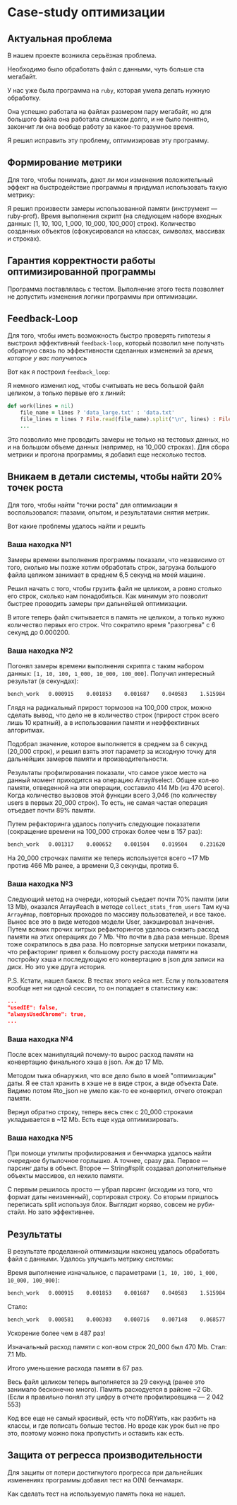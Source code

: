 # Case-study оптимизации

## Актуальная проблема
В нашем проекте возникла серьёзная проблема.

Необходимо было обработать файл с данными, чуть больше ста мегабайт.

У нас уже была программа на `ruby`, которая умела делать нужную обработку.

Она успешно работала на файлах размером пару мегабайт, но для большого файла она работала слишком долго, и не было понятно, закончит ли она вообще работу за какое-то разумное время.

Я решил исправить эту проблему, оптимизировав эту программу.

## Формирование метрики
Для того, чтобы понимать, дают ли мои изменения положительный эффект на быстродействие программы я придумал использовать такую метрику:

Я решил произвести замеры использованной памяти (инструмент — ruby-prof).
Время выполнения скрипт (на следующем наборе входных данных: [1, 10, 100, 1_000, 10_000, 100_000] строк).
Количество созданных объектов (сфокусировался на классах, символах, массивах и строках).

## Гарантия корректности работы оптимизированной программы
Программа поставлялась с тестом. Выполнение этого теста позволяет не допустить изменения логики программы при оптимизации.

## Feedback-Loop
Для того, чтобы иметь возможность быстро проверять гипотезы я выстроил эффективный `feedback-loop`, который позволил мне получать обратную связь по эффективности сделанных изменений за *время, которое у вас получилось*

Вот как я построил `feedback_loop`:

Я немного изменил код, чтобы считывать не весь большой файл целиком, а только первые его x линий:
```ruby
def work(lines = nil)
    file_name = lines ? 'data_large.txt' : 'data.txt'
    file_lines = lines ? File.read(file_name).split("\n", lines) : File.read(file_name).split("\n")
    ...
```
Это позволило мне проводить замеры не только на тестовых данных, но и на большом объеме данных (например, на 10_000 строках).
Для сбора метрики и прогона программы, я добавил еще несколько тестов.

## Вникаем в детали системы, чтобы найти 20% точек роста
Для того, чтобы найти "точки роста" для оптимизации я воспользовался: глазами, опытом, и результатами снятия метрик.

Вот какие проблемы удалось найти и решить

### Ваша находка №1
Замеры времени выполнения программы показали, что независимо от того, сколько мы позже хотим обработать строк,
загрузка большого файла целиком занимает в среднем 6,5 секунд на моей машине. 

Решил начать с того, чтобы грузить файл не целиком, а ровно столько его строк, сколько нам понадобиться.
Как минимум это позволит быстрее проводить замеры при дальнейшей оптимизации.

В итоге теперь файл считывается в память не целиком, а только нужно количество первых его строк.
Что сократило время "разогрева" с 6 секунд до 0.000200.

### Ваша находка №2
Погонял замеры времени выполнения скрипта с таким набором данных: `[1, 10, 100, 1_000, 10_000, 100_000]`.
Получил интересный результат (в секундах):
```bash
bench_work	 0.000915	 0.001853	 0.001687	 0.040583	 1.515984	315.730440
```
Глядя на радикальный прирост тормозов на 100_000 строк, можно сделать вывод, что дело не в количество строк (прирост строк всего лишь 10 кратный),
а в использовании памяти и неэффективных алгоритмах. 

Подобрал значение, которое выполняется в среднем за 6 секунд (20_000 строк),
и решил взять этот параметр за исходную точку для дальнейших замеров памяти и производительности.

Результаты профилирования показали, что самое узкое место на данный момент приходится на операцию Array#select.
Общее кол-во памяти, отведенной на эти операции, составило 414 Mb (из 470 всего). Когда количество вызовов этой функции всего 3,046 (по количеству users в первых 20_000 строк).
То есть, не самая частая операция отъедает почти 89% памяти.

Путем рефакторинга удалось получить следующие показатели (сокращение времени на 100_000 строках более чем в 157 раз):

```bash
bench_work	 0.001317	 0.000652	 0.001504	 0.019504	 0.231620	 2.087732
```

На 20_000 строчках памяти же теперь используется всего ~17 Mb против 466 Mb ранее, а времени 0,3 секунды, против 6.

### Ваша находка №3
Следующий метод на очереди, который съедает почти 70% памяти (или 13 Mb), оказался Array#each в методе `collect_stats_from_users`
Там куча `Array#map`, повторных проходов по массиву пользователей, и все такое. Вынес все это в виде методов модели User, закэшировал значения.
Путем всяких прочих хитрых рефакторингов удалось снизить расход памяти на этих операциях до 7 Mb. Что почти в два раза меньше. Время тоже сократилось в два раза.
Но повторные запуски метрики показали, что рефакторинг привел к большому росту расхода памяти на постройку хэша и последующую его конвертацию в json для записи на диск.
Но это уже друга история.

P.S. Кстати, нашел бажок. В тестах этого кейса нет. Если у пользователя вообще нет ни одной сессии, то он попадает в статистику как:
```json
...
"usedIE": false,
"alwaysUsedChrome": true,
...
```

### Ваша находка №4
После всех манипуляций почему-то вырос расход памяти на конвертацию финального хэша в json. Аж до 17 Mb.

Методом тыка обнаружил, что все дело было в моей "оптимизации" даты. Я ее стал хранить в хэше не в виде строк, а виде объекта Date.
Видимо потом #to_json не умело как-то ее конвертил, отчего отожрал памяти.

Вернул обратно строку, теперь весь стек с 20_000 строками укладывается в ~12 Mb.
Есть еще куда оптимизировать.

### Ваша находка №5
При помощи утилиты профилирования и бенчмарка удалось найти очередное бутылочное горлышко. А точнее, сразу два.
Первое — парсинг даты в объект.
Второе — String#split создавал дополнительные объекты массивов, ел нехило памяти.

С первым решилось просто — убрал парсинг (исходим из того, что формат даты неизменный), сортировал строку.
Со вторым пришлось переписать split используя блок. Выглядит коряво, совсем не руби-стайл. Но зато эффективнее. 

## Результаты
В результате проделанной оптимизации наконец удалось обработать файл с данными.
Удалось улучшить метрику системы:

Время выполнение изначальное, с параметрами `[1, 10, 100, 1_000, 10_000, 100_000]`:

```bash
bench_work	 0.000915	 0.001853	 0.001687	 0.040583	 1.515984	315.730440
```

Стало:
```bash
bench_work	 0.000581	 0.000303	 0.000716	 0.007148	 0.068577	 0.648381
```

Ускорение более чем в 487 раз!

Изначальный расход памяти с кол-вом строк 20_000 был 470 Mb.
Стал: 7.1 Mb.

Итого уменьшение расхода памяти в 67 раз.

Весь файл целиком теперь выполняется за 29 секунд (ранее это занимало бесконечно много).
Память расходуется в районе ~2 Gb. (Если я правильно понял эту цифру в отчете профилировщика — 2 042 553)

Код все еще не самый красивый, есть что поDRYить, как разбить на классы, и где пописать больше тестов. Но вроде как урок
был не про это, поэтому можно пока пропустить и оставить как есть.

## Защита от регресса производительности
Для защиты от потери достигнутого прогресса при дальнейших изменениях программы добавил тест на O(N) бенчамарк.

Как сделать тест на используемую память пока не нашел.


